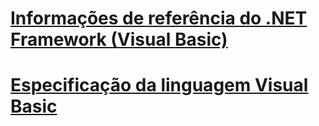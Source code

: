 # [Informações de referência do .NET Framework (Visual Basic)](net-framework-reference-information.md)
# [Especificação da linguagem Visual Basic](language-specification.md)
